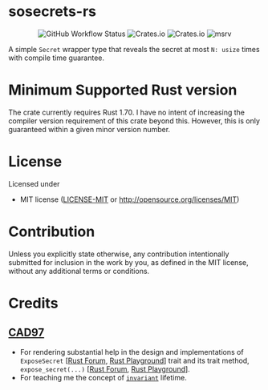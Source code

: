 # sosecrets-rs
<div align="center">
  <img alt="GitHub Workflow Status" src="https://img.shields.io/github/actions/workflow/status/jymchng/sosecrets-rs/ci.yaml?label=build">
  <img alt="Crates.io" src="https://img.shields.io/crates/l/sosecrets-rs">
  <img alt="Crates.io" src="https://img.shields.io/crates/v/sosecrets-rs">
  <img alt="msrv" src="https://img.shields.io/badge/msrv-1.70.0-blue"/>
</div>

A simple `Secret` wrapper type that reveals the secret at most `N: usize` times with compile time guarantee.

# Minimum Supported Rust version

The crate currently requires Rust 1.70. I have no intent of increasing the
compiler version requirement of this crate beyond this. However, this is only
guaranteed within a given minor version number.

# License

Licensed under

- MIT license ([LICENSE-MIT](LICENSE-MIT) or <http://opensource.org/licenses/MIT>)

# Contribution

Unless you explicitly state otherwise, any contribution intentionally submitted
for inclusion in the work by you, as defined in the MIT license, without any additional terms or conditions.

# Credits

## [CAD97](https://github.com/CAD97)

* For rendering substantial help in the design and implementations of `ExposeSecret` [[Rust Forum](https://users.rust-lang.org/t/making-a-value-of-a-type-undroppable-at-compile-time/102628/13?), [Rust Playground](https://play.rust-lang.org/?version=stable&mode=debug&edition=2021&gist=3c2e97e284c60c8a4067b77b6cfd72c7)] trait and its trait method, `expose_secret(...)` [[Rust Forum](https://users.rust-lang.org/t/making-a-value-of-a-type-undroppable-at-compile-time/102628/6?), [Rust Playground](https://play.rust-lang.org/?version=nightly&mode=debug&edition=2021&gist=adce4708492654b6ad888f9a6b5bc5d0)].
* For teaching me the concept of [`invariant`](https://github.com/CAD97/generativity/blob/main/README.md) lifetime.
